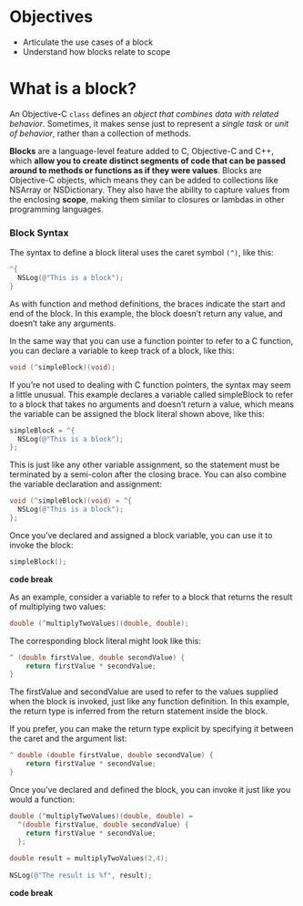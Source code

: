 # Objectives
* Articulate the use cases of a block
* Understand how blocks relate to scope

# What is a block?

An Objective-C `class` defines an *object that combines data with related behavior*. Sometimes, it makes sense just to represent a *single task* or *unit of behavior*, rather than a collection of methods.

**Blocks** are a language-level feature added to C, Objective-C and C++, which **allow you to create distinct segments of code that can be passed around to methods or functions as if they were values**. Blocks are Objective-C objects, which means they can be added to collections like NSArray or NSDictionary. They also have the ability to capture values from the enclosing **scope**, making them similar to closures or lambdas in other programming languages.

### Block Syntax
The syntax to define a block literal uses the caret symbol `(^)`, like this:
```objective-c
^{
  NSLog(@"This is a block");
}
```

As with function and method definitions, the braces indicate the start and end of the block. In this example, the block doesn’t return any value, and doesn’t take any arguments.

In the same way that you can use a function pointer to refer to a C function, you can declare a variable to keep track of a block, like this:

```objective-c
void (^simpleBlock)(void);
```

If you’re not used to dealing with C function pointers, the syntax may seem a little unusual. This example declares a variable called simpleBlock to refer to a block that takes no arguments and doesn’t return a value, which means the variable can be assigned the block literal shown above, like this:

```objective-c
simpleBlock = ^{
  NSLog(@"This is a block");
};
```

This is just like any other variable assignment, so the statement must be terminated by a semi-colon after the closing brace. You can also combine the variable declaration and assignment:

```objective-c
void (^simpleBlock)(void) = ^{
  NSLog(@"This is a block");
};
```

Once you’ve declared and assigned a block variable, you can use it to invoke the block:
```objective-c
simpleBlock();
```

**code break**

As an example, consider a variable to refer to a block that returns the result of multiplying two values:

```objective-c
double (^multiplyTwoValues)(double, double);
```

The corresponding block literal might look like this:
```objective-c
^ (double firstValue, double secondValue) {
    return firstValue * secondValue;
}
```

The firstValue and secondValue are used to refer to the values supplied when the block is invoked, just like any function definition. In this example, the return type is inferred from the return statement inside the block.

If you prefer, you can make the return type explicit by specifying it between the caret and the argument list:

```objective-c
^ double (double firstValue, double secondValue) {
    return firstValue * secondValue;
}
```

Once you’ve declared and defined the block, you can invoke it just like you would a function:

```objective-c
double (^multiplyTwoValues)(double, double) =
  ^(double firstValue, double secondValue) {
    return firstValue * secondValue;
  };
 
double result = multiplyTwoValues(2,4);
 
NSLog(@"The result is %f", result);
```

**code break**
